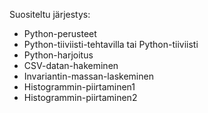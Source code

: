 Suositeltu järjestys:
- Python-perusteet
- Python-tiiviisti-tehtavilla tai Python-tiiviisti
- Python-harjoitus
- CSV-datan-hakeminen
- Invariantin-massan-laskeminen
- Histogrammin-piirtaminen1
- Histogrammin-piirtaminen2
